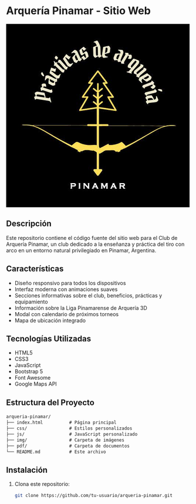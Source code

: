 # Arquería Pinamar - Sitio Web

![Arquería Pinamar Logo](/img/arqueria-pinamar_logo.jpg)

## Descripción

Este repositorio contiene el código fuente del sitio web para el Club de Arquería Pinamar, un club dedicado a la enseñanza y práctica del tiro con arco en un entorno natural privilegiado en Pinamar, Argentina.

## Características

- Diseño responsivo para todos los dispositivos
- Interfaz moderna con animaciones suaves
- Secciones informativas sobre el club, beneficios, prácticas y equipamiento
- Información sobre la Liga Pinamarense de Arquería 3D
- Modal con calendario de próximos torneos
- Mapa de ubicación integrado

## Tecnologías Utilizadas

- HTML5
- CSS3
- JavaScript
- Bootstrap 5
- Font Awesome
- Google Maps API

## Estructura del Proyecto

```
arqueria-pinamar/
├── index.html          # Página principal
├── css/                # Estilos personalizados
├── js/                 # JavaScript personalizado
├── img/                # Carpeta de imágenes
├── pdf/                # Carpeta de documentos
└── README.md           # Este archivo
```

## Instalación

1. Clona este repositorio:
   ```bash
   git clone https://github.com/tu-usuario/arqueria-pinamar.git